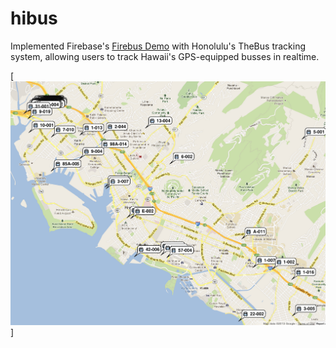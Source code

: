 hibus
=====

Implemented Firebase's [Firebus Demo](https://github.com/firebase/firebus/tree/gh-pages) with Honolulu's TheBus tracking system, allowing users to track Hawaii's GPS-equipped busses in realtime.

[![screenshot](hibus.png)]
